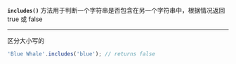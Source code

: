 **`includes()`** 方法用于判断一个字符串是否包含在另一个字符串中，根据情况返回 true 或 false


--- 

区分大小写的
```js
'Blue Whale'.includes('blue'); // returns false
```
<!--stackedit_data:
eyJoaXN0b3J5IjpbMTAxOTg3NzI3Nl19
-->